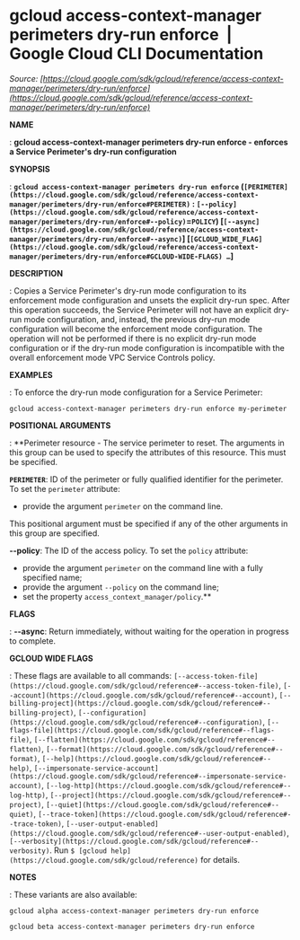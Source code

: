 # gcloud access-context-manager perimeters dry-run enforce  |  Google Cloud CLI Documentation

*Source: [https://cloud.google.com/sdk/gcloud/reference/access-context-manager/perimeters/dry-run/enforce](https://cloud.google.com/sdk/gcloud/reference/access-context-manager/perimeters/dry-run/enforce)*

**NAME**

: **gcloud access-context-manager perimeters dry-run enforce - enforces a Service Perimeter's dry-run configuration**

**SYNOPSIS**

: **`gcloud access-context-manager perimeters dry-run enforce` (`[PERIMETER](https://cloud.google.com/sdk/gcloud/reference/access-context-manager/perimeters/dry-run/enforce#PERIMETER)` : `[--policy](https://cloud.google.com/sdk/gcloud/reference/access-context-manager/perimeters/dry-run/enforce#--policy)`=`POLICY`) [`[--async](https://cloud.google.com/sdk/gcloud/reference/access-context-manager/perimeters/dry-run/enforce#--async)`] [`[GCLOUD_WIDE_FLAG](https://cloud.google.com/sdk/gcloud/reference/access-context-manager/perimeters/dry-run/enforce#GCLOUD-WIDE-FLAGS) …`]**

**DESCRIPTION**

: Copies a Service Perimeter's dry-run mode configuration to its enforcement mode
configuration and unsets the explicit dry-run spec. After this operation
succeeds, the Service Perimeter will not have an explicit dry-run mode
configuration, and, instead, the previous dry-run mode configuration will become
the enforcement mode configuration. The operation will not be performed if there
is no explicit dry-run mode configuration or if the dry-run mode configuration
is incompatible with the overall enforcement mode VPC Service Controls policy.

**EXAMPLES**

: To enforce the dry-run mode configuration for a Service Perimeter:

```
gcloud access-context-manager perimeters dry-run enforce my-perimeter
```

**POSITIONAL ARGUMENTS**

: **Perimeter resource - The service perimeter to reset. The arguments in this group
can be used to specify the attributes of this resource.
This must be specified.

**`PERIMETER`**:
ID of the perimeter or fully qualified identifier for the perimeter.
To set the `perimeter` attribute:

- provide the argument `perimeter` on the command line.

This positional argument must be specified if any of the other arguments in this
group are specified.

**--policy**:
The ID of the access policy.
To set the `policy` attribute:

- provide the argument `perimeter` on the command line with a fully
specified name;
- provide the argument `--policy` on the command line;
- set the property `access_context_manager/policy`.**

**FLAGS**

: **--async**:
Return immediately, without waiting for the operation in progress to complete.

**GCLOUD WIDE FLAGS**

: These flags are available to all commands: `[--access-token-file](https://cloud.google.com/sdk/gcloud/reference#--access-token-file)`,
`[--account](https://cloud.google.com/sdk/gcloud/reference#--account)`, `[--billing-project](https://cloud.google.com/sdk/gcloud/reference#--billing-project)`,
`[--configuration](https://cloud.google.com/sdk/gcloud/reference#--configuration)`,
`[--flags-file](https://cloud.google.com/sdk/gcloud/reference#--flags-file)`,
`[--flatten](https://cloud.google.com/sdk/gcloud/reference#--flatten)`, `[--format](https://cloud.google.com/sdk/gcloud/reference#--format)`, `[--help](https://cloud.google.com/sdk/gcloud/reference#--help)`, `[--impersonate-service-account](https://cloud.google.com/sdk/gcloud/reference#--impersonate-service-account)`,
`[--log-http](https://cloud.google.com/sdk/gcloud/reference#--log-http)`,
`[--project](https://cloud.google.com/sdk/gcloud/reference#--project)`, `[--quiet](https://cloud.google.com/sdk/gcloud/reference#--quiet)`, `[--trace-token](https://cloud.google.com/sdk/gcloud/reference#--trace-token)`, `[--user-output-enabled](https://cloud.google.com/sdk/gcloud/reference#--user-output-enabled)`,
`[--verbosity](https://cloud.google.com/sdk/gcloud/reference#--verbosity)`.
Run `$ [gcloud help](https://cloud.google.com/sdk/gcloud/reference)` for details.

**NOTES**

: These variants are also available:

```
gcloud alpha access-context-manager perimeters dry-run enforce
```

```
gcloud beta access-context-manager perimeters dry-run enforce
```